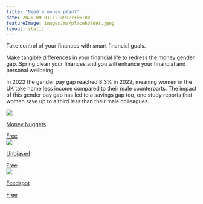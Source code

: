 ```yaml
---
title: "Need a money plan?"
date: 2020-09-01T12:49:27+06:00
featureImage: images/ma/placeholder.jpeg
layout: static
---
```


Take control of your finances with smart financial goals.

Make tangible differences in your financial life to redress the money gender gap. Spring clean your finances and you will enhance your financial and personal wellbeing.

In 2022 the gender pay gap reached 8.3% in 2022, meaning women in the UK take home less income compared to their male counterparts. The impact of this gender pay gap has led to a savings gap too, one study reports that women save up to a third less than their male colleagues.

<a class="ma-link" href="https://www.moneynuggets.co.uk/"><div class="ma-card ma-card-Wealth"><div class="ma-icon"><img src ="/images/icon-check.png"/></div><div class="ma-name"><p>Money Nuggets</p></div><div class="ma-paid-text"><span>Free</span></div></div></a><a class="ma-link" href="https://www.unbiased.co.uk/discover/personal-finance/budgeting/financial-planning-for-women-what-s-stopping-women-from-managing-their-own-finances"><div class="ma-card ma-card-Wealth"><div class="ma-icon"><img src ="/images/icon-check.png"/></div><div class="ma-name"><p>Unbiased</p></div><div class="ma-paid-text"><span>Free</span></div></div></a><a class="ma-link" href="https://blog.feedspot.com/uk_women_financial_blogs/"><div class="ma-card ma-card-Wealth"><div class="ma-icon"><img src ="/images/icon-check.png"/></div><div class="ma-name"><p>Feedspot</p></div><div class="ma-paid-text"><span>Free</span></div></div></a>  

<br/><br/>






